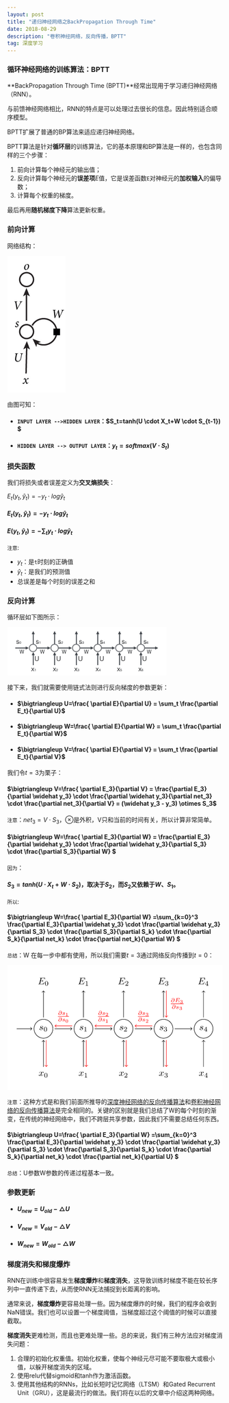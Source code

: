 ```yaml
---
layout: post
title: "递归神经网络之BackPropagation Through Time"
date: 2018-08-29
description: "卷积神经网络，反向传播，BPTT"
tag: 深度学习
---
```




### 循环神经网络的训练算法：BPTT

**BackPropagation Through Time (BPTT)**经常出现用于学习递归神经网络（RNN）。

与前馈神经网络相比，RNN的特点是可以处理过去很长的信息。因此特别适合顺序模型。

BPTT扩展了普通的BP算法来适应递归神经网络。

BPTT算法是针对**循环层**的训练算法，它的基本原理和BP算法是一样的，也包含同样的三个步骤：

1. 前向计算每个神经元的输出值；
2. 反向计算每个神经元的**误差项**$E$值，它是误差函数`E`对神经元的**加权输入**的偏导数；
3. 计算每个权重的梯度。

最后再用**随机梯度下降**算法更新权重。

### 前向计算

网络结构：

![images](/images/dl/90.png)



由图可知：

- #### `INPUT LAYER -->HIDDEN LAYER`：$S_t=tanh(U \cdot X_t+W \cdot S_{t-1}) $

- #### `HIDDEN LAYER --> OUTPUT LAYER`：$y_t = softmax(V \cdot S_t)$



### 损失函数

我们将损失或者误差定义为**交叉熵损失**：

$E_t(y_t,\widehat y_t) = -y_t \cdot log\widehat y_t$







#### $E_t(y_t,\widehat y_t) = -y_t \cdot log\widehat y_t$

#### $E(y_t,\widehat y_t) = -\sum_t y_t \cdot log\widehat y_t$

`注意`:

- $y_t$：是`t`时刻的正确值
- $\widehat y_t$：是我们的预测值
- 总误差是每个时刻的误差之和



### 反向计算

循环层如下图所示：

![images](/images/dl/95.png)



接下来，我们就需要使用链式法则进行反向梯度的参数更新：

- #### $\bigtriangleup U=\frac{ \partial E}{\partial U} = \sum_t \frac{\partial E_t}{\partial U}$

- #### $\bigtriangleup W=\frac{ \partial E}{\partial W} = \sum_t \frac{\partial E_t}{\partial W}$

- #### $\bigtriangleup V=\frac{ \partial E}{\partial V} = \sum_t \frac{\partial E_t}{\partial V}$



我们令$t=3$为栗子：

#### $\bigtriangleup V=\frac{ \partial E_3}{\partial V} = \frac{\partial E_3}{\partial \widehat y_3} \cdot \frac{\partial \widehat y_3}{\partial net_3} \cdot \frac{\partial net_3}{\partial V} = (\widehat y_3 - y_3) \otimes S_3$

`注意`：$net_3=V \cdot S_3$，$\otimes$是外积，V只和当前的时间有关，所以计算非常简单。



#### $\bigtriangleup W=\frac{ \partial E_3}{\partial W} = \frac{\partial E_3}{\partial \widehat y_3} \cdot \frac{\partial \widehat y_3}{\partial S_3} \cdot \frac{\partial S_3}{\partial W} $

`因为`：

#### $S_3 = tanh(U \cdot X_t+W \cdot S_2)$，取决于$S_2$，而$S_2$又依赖于$W、S_1$。

`所以`:

#### $\bigtriangleup W=\frac{ \partial E_3}{\partial W} =\sum_{k=0}^3 \frac{\partial E_3}{\partial \widehat y_3} \cdot \frac{\partial \widehat y_3}{\partial S_3} \cdot \frac{\partial S_3}{\partial S_k} \cdot \frac{\partial S_k}{\partial net_k} \cdot \frac{\partial net_k}{\partial W} $

`总结`：W 在每一步中都有使用，所以我们需要$t=3$通过网络反向传播到$t=0$：

![images](/images/dl/96.png)

`注意`：这种方式是和我们前面所推导的[深度神经网络的反向传播算法](https://sevenold.github.io/2018/08/DL-back-propagation/)和[卷积神经网络的反向传播算法](https://sevenold.github.io/2018/08/CNN-back-propagation/)是完全相同的。关键的区别就是我们总结了W的每个时刻的渐变，在传统的神经网络中，我们不跨层共享参数，因此我们不需要总结任何东西。

#### $\bigtriangleup U=\frac{ \partial E_3}{\partial W} =\sum_{k=0}^3 \frac{\partial E_3}{\partial \widehat y_3} \cdot \frac{\partial \widehat y_3}{\partial S_3} \cdot \frac{\partial S_3}{\partial S_k} \cdot \frac{\partial S_k}{\partial net_k} \cdot \frac{\partial net_k}{\partial U} $

`总结`：U参数W参数的传递过程基本一致。



### 参数更新

- #### $U_{new}=U_{old}-\bigtriangleup U$

- #### $V_{new}=V_{old}-\bigtriangleup V$

- #### $W_{new}=W_{old}-\bigtriangleup W$



### 梯度消失和梯度爆炸

RNN在训练中很容易发生**梯度爆炸**和**梯度消失**，这导致训练时梯度不能在较长序列中一直传递下去，从而使RNN无法捕捉到长距离的影响。

通常来说，**梯度爆炸**更容易处理一些。因为梯度爆炸的时候，我们的程序会收到NaN错误。我们也可以设置一个梯度阈值，当梯度超过这个阈值的时候可以直接截取。

**梯度消失**更难检测，而且也更难处理一些。总的来说，我们有三种方法应对梯度消失问题：

1. 合理的初始化权重值。初始化权重，使每个神经元尽可能不要取极大或极小值，以躲开梯度消失的区域。
2. 使用relu代替sigmoid和tanh作为激活函数。
3. 使用其他结构的RNNs，比如长短时记忆网络（LTSM）和Gated Recurrent Unit（GRU），这是最流行的做法。我们将在以后的文章中介绍这两种网络。





